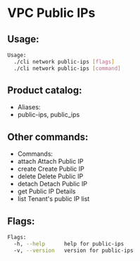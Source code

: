 # VPC Public IPs

## Usage:
```bash
Usage:
  ./cli network public-ips [flags]
  ./cli network public-ips [command]
```

## Product catalog:
- Aliases:
- public-ips, public_ips

## Other commands:
- Commands:
- attach      Attach Public IP
- create      Create Public IP
- delete      Delete Public IP
- detach      Detach Public IP
- get         Public IP Details
- list        Tenant's public IP list

## Flags:
```bash
Flags:
  -h, --help      help for public-ips
  -v, --version   version for public-ips
```

